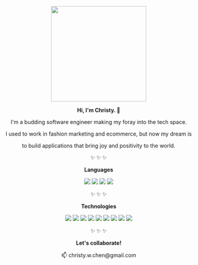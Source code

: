 <div align="center">
    <p><img src="https://user-images.githubusercontent.com/55429132/151303107-f027043d-075b-4ec3-92e2-e7d6c94f966f.png" style="width: 250px"></p>
    <p><strong>Hi, I'm Christy. 🌱</strong></p>
    <p>I'm a budding software engineer making my foray into the tech space.</p>
    <p>I used to work in fashion marketing and ecommerce, but now my dream is<p>
    <p>to build applications that bring joy and positivity to the world.</p>
    <p>✨ ✨ ✨</p>
    <p><strong>Languages</strong></p>
    <img src="https://img.shields.io/badge/-JavaScript-yellow">
    <img src="https://img.shields.io/badge/-Python-3770a0">
    <img src="https://img.shields.io/badge/-HTML5-f16529">
    <img src="https://img.shields.io/badge/-CSS3-1c88c7">
    <p></p>
    <p>✨ ✨ ✨</p>
    <p><strong>Technologies</strong></p>
    <img src="https://img.shields.io/badge/-Node.js-689f63">
    <img src="https://img.shields.io/badge/-Express.js-yellow">
    <img src="https://img.shields.io/badge/-PostgreSQL-336791">
    <img src="https://img.shields.io/badge/-Sequelize.js-03afef">
    <img src="https://img.shields.io/badge/-React-44c3e5">
    <img src="https://img.shields.io/badge/-Redux-7649bb">
    <img src="https://img.shields.io/badge/-Flask-7a7a7a">
    <img src="https://img.shields.io/badge/-SQLAlchemy-d71f00">
    <img src="https://img.shields.io/badge/-PugJS-72493f">
    <p></p>
    <p>✨ ✨ ✨</p>
    <p><strong>Let's collaborate!</strong></p>
    <p>📫 christy.w.chen@gmail.com</p>
    
  <samp>
</div>
